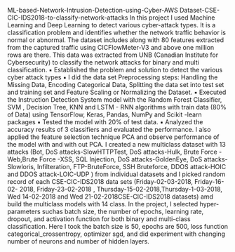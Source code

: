  ML-based-Network-Intrusion-Detection-using-Cyber-AWS Dataset-CSE-CIC-IDS2018-to-classify-network-attacks
In this project I used Machine Learning and Deep Learning to detect various cyber-attack types. It is a classification problem and identifies whether the network traffic behavior is normal or abnormal. The dataset includes along with 80 features extracted from the captured traffic using CICFlowMeter-V3 and above  one million rows are there. This data was extracted from UNB (Canadian Institute for Cybersecurity) to classify the network attacks for binary and multi classification.	
▪	Established the problem and solution to detect the various cyber attack types
▪	I did the data set Preprocessing steps: Handling the Missing Data, Encoding Categorical Data, Splitting the data set into test set and training set and Feature Scaling or Normalizing the Dataset.
▪	Executed the Instruction Detection System model with the Random Forest Classifier, SVM , Decision Tree, KNN and LSTM - RNN algorithms with train data (80% of Data) using TensorFlow, Keras, Pandas, NumPy and Scikit -learn packages
▪	Tested the model with 20% of test data.
▪	Analyzed the accuracy results of 3 classifiers and evaluated the performance.
I also applied the feature selection technique PCA and observe performance of the model with and with out PCA.
I created a new multiclass dataset with 13 attacks (Bot, DoS attacks-SlowHTTPTest, DoS attacks-Hulk, Brute Force -Web,Brute Force -XSS, SQL Injection, DoS attacks-GoldenEye,
DoS attacks-Slowloris, Infilteration, FTP-BruteForce, SSH Bruteforce, DDOS attack-HOIC and DDOS attack-LOIC-UDP ) from individual datasets and I picked random record of each
CSE-CIC-IDS2018 data sets (Friday-02-03-2018, Friday-16-02- 2018, Friday-23-02-2018 , Thursday-15-02-2018,Thursday-1-03-2018, Wed 14-02-2018 and Wed 21-02-2018CSE-CIC-IDS2018 datasets) amd build the multiclass models with 14 class. 
In the project, I selected hyper-parameters suchas batch size, the number of epochs, learning rate, dropout, and activation function for both binary and multi-class classification. Here I took the batch size is 50, epochs are 500, loss function categorical_crossentropy, optimizer sgd, and did experiment with changing number of neurons and number of hidden layers.

